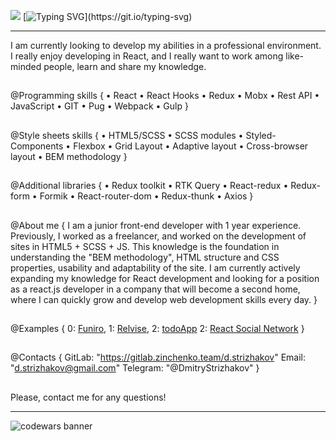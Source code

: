 ![](https://komarev.com/ghpvc/?username=dstrizhakov&color=green)
[![Typing SVG](https://readme-typing-svg.herokuapp.com?font=Helvetica&size=22&duration=7000&color=0093F7&center=true&vCenter=true&lines=Hey!!!++I'm+happy+to+welcome+you+here!;I'm+Dmitry%2C+Front-End+developer.)](https://git.io/typing-svg)
<hr>
I am currently looking to develop my abilities in a professional environment. 
I really enjoy developing in React, and I really want to work among like-minded people, learn and share my knowledge.

## 

 @Programming skills {
• React
• React Hooks
• Redux
• Mobx
• Rest API
• JavaScript
• GIT
• Pug
• Webpack
• Gulp
}

## 

 @Style sheets skills {
• HTML5/SCSS
• SCSS modules
• Styled-Components
• Flexbox
• Grid Layout
• Adaptive layout
• Cross-browser layout
• BEM methodology
}

## 

 @Additional libraries {
• Redux toolkit
• RTK Query
• React-redux
• Redux-form
• Formik
• React-router-dom
• Redux-thunk
• Axios
}

## 

 @About me {
I am a junior front-end developer with 1 year experience. 
Previously, I worked as a freelancer, and worked on the development of sites in HTML5 + SCSS + JS. 
This knowledge is the foundation in understanding the "BEM methodology", HTML structure and CSS properties, usability and adaptability of the site. 
I am currently actively expanding my knowledge for React development and looking for a position as a react.js developer in a company that will become a second home, where I can quickly grow and develop web development skills every day.
}

## 

 @Examples { 
0: [Funiro](https://dstrizhakov.github.io/funiro/),
1: [Relvise](https://dstrizhakov.github.io/relvise/),
2: [todoApp](https://todo-list-1b479.web.app/)
2: [React Social Network](https://dstrizhakov.github.io/react-social/)
}

## 

 @Contacts {
GitLab: "https://gitlab.zinchenko.team/d.strizhakov"
Email: "d.strizhakov@gmail.com"
Telegram: "@DmitryStrizhakov"
}

## 

Please, contact me for any questions!
<hr>
<img src = 'https://www.codewars.com/users/dstrizhakov/badges/large' alt = 'codewars banner'/>
